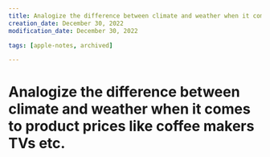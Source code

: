 ```yaml
---
title: Analogize the difference between climate and weather when it comes…
creation_date: December 30, 2022
modification_date: December 30, 2022

tags: [apple-notes, archived]

---
```



# Analogize the difference between climate and weather when it comes to product prices like coffee makers TVs etc.
